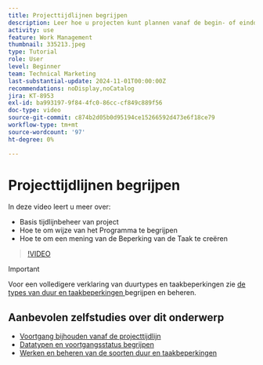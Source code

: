 ```yaml
---
title: Projecttijdlijnen begrijpen
description: Leer hoe u projecten kunt plannen vanaf de begin- of einddatum. Dan leer hoe de duur, predecessors, en de taakbeperkingen het projectplan beïnvloeden.
activity: use
feature: Work Management
thumbnail: 335213.jpeg
type: Tutorial
role: User
level: Beginner
team: Technical Marketing
last-substantial-update: 2024-11-01T00:00:00Z
recommendations: noDisplay,noCatalog
jira: KT-8953
exl-id: ba993197-9f84-4fc0-86cc-cf849c889f56
doc-type: video
source-git-commit: c874b2d05b0d95194ce15266592d473e6f18ce79
workflow-type: tm+mt
source-wordcount: '97'
ht-degree: 0%

---
```


# Projecttijdlijnen begrijpen

In deze video leert u meer over:

* Basis tijdlijnbeheer van project
* Hoe te om wijze van het Programma te begrijpen
* Hoe te om een mening van de Beperking van de Taak te creëren

>[!VIDEO](https://video.tv.adobe.com/v/335213/?quality=12&learn=on)

>[!IMPORTANT]
>
>Voor een volledigere verklaring van duurtypes en taakbeperkingen zie [ de types van duur en taakbeperkingen ](/help/manage-work/intermediate-projects/understand-and-manage-duration-types-and-task-constraints.md) begrijpen en beheren.

## Aanbevolen zelfstudies over dit onderwerp

* [Voortgang bijhouden vanaf de projecttijdlijn](/help/manage-work/project-timelines/track-work-progress-from-the-project-timeline.md)
* [Datatypen en voortgangsstatus begrijpen](/help/manage-work/project-timelines/understand-task-dates-and-progress-status.md)
* [Werken en beheren van de soorten duur en taakbeperkingen](/help/manage-work/intermediate-projects/understand-and-manage-duration-types-and-task-constraints.md)

